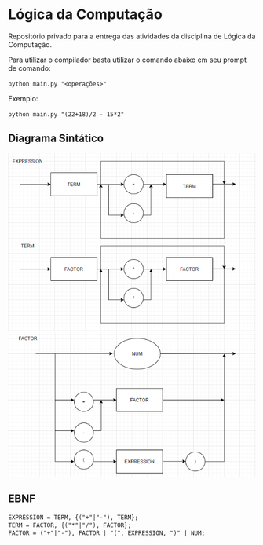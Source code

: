 # Lógica da Computação
Repositório privado para a entrega das atividades da disciplina de Lógica da Computação. 

Para utilizar o compilador basta utilizar o comando abaixo em seu prompt de comando:<br>

`python main.py "<operações>"`

Exemplo:<br>

`python main.py "(22+18)/2 - 15*2"`

## Diagrama Sintático
<img src="Imagens/diagrama_term_expression.png">
<img src="Imagens/diagrama_factor.png">

## EBNF
```
EXPRESSION = TERM, {("+"|"-"), TERM};
TERM = FACTOR, {("*"|"/"), FACTOR};
FACTOR = ("+"|"-"), FACTOR | "(", EXPRESSION, ")" | NUM;
```
